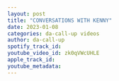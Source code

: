 ```yaml
---
layout: post
title: "CONVERSATIONS WITH KENNY"
date: 2023-01-08
categories: da-call-up videos
author: da-call-up
spotify_track_id: 
youtube_video_id: zk0qVWcUHLE
apple_track_id: 
youtube_metadata: 
---
```

